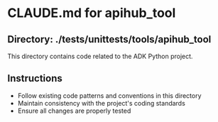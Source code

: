 # CLAUDE.md for apihub_tool

## Directory: ./tests/unittests/tools/apihub_tool

This directory contains code related to the ADK Python project.

## Instructions
- Follow existing code patterns and conventions in this directory
- Maintain consistency with the project's coding standards
- Ensure all changes are properly tested
